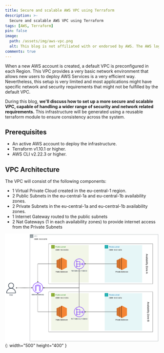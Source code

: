 ```yaml
---
title: Secure and scalable AWS VPC using Terraform
description: >-
  Secure and scalable AWS VPC using Terraform
tags: [AWS, Terraform]
pin: false
image:
  path: /assets/img/aws-vpc.png
  alt: This blog is not affiliated with or endorsed by AWS. The AWS logo is used here in accordance with their branding guidelines.
comments: true
---
```


When a new AWS account is created, a default VPC is preconfigured in each Region.
This VPC provides a very basic network environment that allows new users to deploy
AWS Services is a very efficient way. Nevertheless, this setup is very limited
and most applications might have specific network and security requirements
that might not be fulfilled by the default VPC.

During this blog, **we'll discuss how to set up a more secure and scalable VPC,
capable of handling a wider range of security and network related requirements.**
This infrastructure will be generated using a reusable terraform module
to ensure consistency across the system.

## Prerequisites

- An active AWS account to deploy the infrastructure.
- Terraform v1.10.1 or higher.
- AWS CLI v2.22.3 or higher.

## VPC Architecture

The VPC will consist of the following components:

- 1 Virtual Private Cloud created in the eu-central-1 region.
- 2 Public Subnets in the eu-central-1a and eu-central-1b availability zones.
- 2 Private Subnets in the eu-central-1a and eu-central-1b availability zones.
- 1 Internet Gateway routed to the public subnets
- 2 Nat Gateways (1 in each availability zones) to provide internet access
from the Private Subnets

![VPC Architecture](./assets/img/aws-vpc-bootstrap.png)
{: width="500" height="400" }
